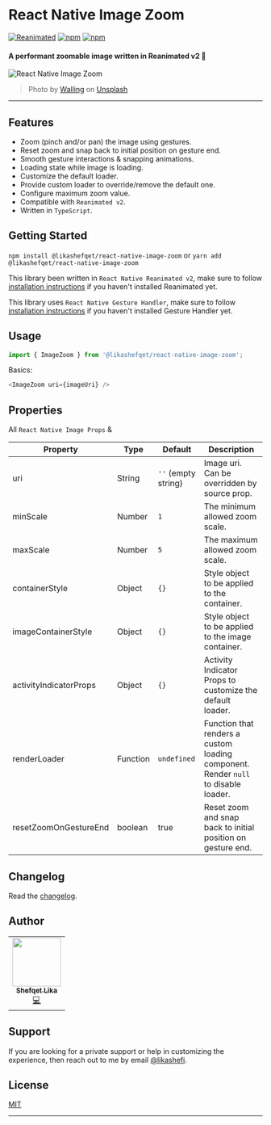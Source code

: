 # React Native Image Zoom

[![Reanimated](https://img.shields.io/badge/Reanimated-v2-blue)](https://github.com/likashefqet/react-native-image-zoom) [![npm](https://img.shields.io/github/license/likashefqet/react-native-image-zoom)](https://github.com/likashefqet/react-native-image-zoom) [![npm](https://img.shields.io/badge/types-included-blue)](https://github.com/likashefqet/react-native-image-zoom)

#### A performant zoomable image written in Reanimated v2 🚀

![React Native Image Zoom](https://raw.githubusercontent.com/likashefqet/react-native-image-zoom/main/demo.gif)
>Photo by [Walling](https://unsplash.com/photos/XLqiL-rz4V8) on [Unsplash](https://unsplash.com/)

---

## Features

- Zoom (pinch and/or pan) the image using gestures.
- Reset zoom and snap back to initial position on gesture end.
- Smooth gesture interactions & snapping animations.
- Loading state while image is loading.
- Customize the default loader.
- Provide custom loader to override/remove the default one.
- Configure maximum zoom value.
- Compatible with `Reanimated v2`.
- Written in `TypeScript`.

## Getting Started

`npm install @likashefqet/react-native-image-zoom`
or `yarn add @likashefqet/react-native-image-zoom`


This library been written in `React Native Reanimated v2`, make sure to follow [installation instructions](https://docs.swmansion.com/react-native-reanimated/docs/fundamentals/installation) if you haven't installed Reanimated yet.

This library uses `React Native Gesture Handler`, make sure to follow [installation instructions](https://docs.swmansion.com/react-native-gesture-handler/docs/) if you haven't installed Gesture Handler yet.
## Usage

```javascript
import { ImageZoom } from '@likashefqet/react-native-image-zoom';
```

Basics:
```javascript
<ImageZoom uri={imageUri} />
```

## Properties
All `React Native Image Props` &

| Property | Type | Default | Description |
|-----------------|----------|-------|--------------------------------------------------------------|
| uri | String | `''` (empty string) | Image uri. Can be overridden by source prop. |
| minScale | Number | `1` | The minimum allowed zoom scale. |
| maxScale | Number | `5` | The maximum allowed zoom scale.|
| containerStyle | Object | `{}` | Style object to be applied to the container. |
| imageContainerStyle | Object | `{}` | Style object to be applied to the image container. |
| activityIndicatorProps | Object | `{}` | Activity Indicator Props to customize the default loader. |
| renderLoader | Function | `undefined` | Function that renders a custom loading component. Render `null` to disable loader. |
| resetZoomOnGestureEnd | boolean | true | Reset zoom and snap back to initial position on gesture end. |

## Changelog

Read the [changelog](CHANGELOG.md).

## Author

<!-- prettier-ignore-start -->
<!-- markdownlint-disable -->
<table>
  <tr>
    <td align="center"><a href="https://github.com/likashefqet"><img src="https://avatars.githubusercontent.com/u/22661589?v=4?s=96" width="96px;" alt=""/><br /><sub><b>Shefqet Lika</b></sub></a><br /><a href="https://github.com/likashefqet/react-native-image-zoom/commits?author=likashefqet" title="Code">💻</a></td>
  </tr>
</table>
<!-- markdownlint-restore -->
<!-- prettier-ignore-end -->

<!-- ## Sponsor & Support -->
## Support

<!-- To keep this library maintained and up-to-date please consider [sponsoring it on GitHub](https://github.com/sponsors/likashefqet). Or i -->
If you are looking for a private support or help in customizing the experience, then reach out to me by email [@likashefi](mailto:likashefi@gmail.com).

## License

[MIT](./LICENSE)

---

<!-- 
## Contributing

See the [contributing guide](CONTRIBUTING.md) to learn how to contribute to the repository and the development workflow.

## License

MIT -->

